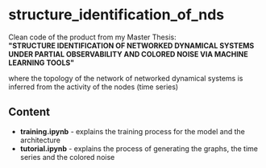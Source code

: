 # structure_identification_of_nds

Clean code of the product from my Master Thesis: <br> 
**"STRUCTURE IDENTIFICATION OF
NETWORKED DYNAMICAL SYSTEMS
UNDER PARTIAL OBSERVABILITY AND COLORED
NOISE VIA MACHINE LEARNING TOOLS"**

where the topology of the network of networked dynamical systems is inferred from the activity of the nodes (time series)

## Content
- **training.ipynb** - explains the training process for the model and the architecture
- **tutorial.ipynb** - explains the process of generating the graphs, the time series and the colored noise
